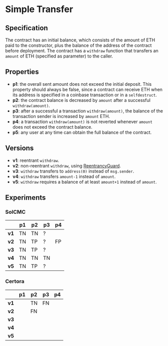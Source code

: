 # Simple Transfer

## Specification

The contract has an initial balance, which consists of the
amount of ETH paid to the constructor,
plus the balance of the address of the contract before deployment.
The contract has a `withdraw` function that transfers an `amount` of ETH
(specified as parameter) to the caller.

## Properties

- **p1**: the overall sent amount does not exceed the initial deposit.
          This property should always be false, since a contract can receive ETH
          when its address is specified in a coinbase transaction or in a `selfdestruct`.
- **p2**: the contract balance is decreased by `amount` after a successful `withdraw(amount)`.
- **p3**: after a successful a transaction `withdraw(amount)`, the balance of the transaction sender
          is increased by `amount` ETH.
- **p4**: a transaction `withdraw(amount)` is not reverted whenever `amount`
          does not exceed the contract balance.
- **p5**: any user at any time can obtain the full balance of the contract.

## Versions

- **v1**: reentrant `withdraw`.
- **v2**: non-reentrant `withdraw`, using [ReentrancyGuard](https://github.com/OpenZeppelin/openzeppelin-contracts/blob/v4.8.2/contracts/security/ReentrancyGuard.sol).
- **v3**: `withdraw` transfers to `address(0)` instead of `msg.sender`.
- **v4**: `withdraw` transfers `amount-1` instead of `amount`.
- **v5**: `withdraw` requires a balance of at least `amount+1` instead of `amount`.


## Experiments

### SolCMC

|        | p1  | p2  | p3  | p4  |
| ------ | --- | --- | --- | --- |
| **v1** | TN  | TN  | ?   |     |
| **v2** | TN  | TP  | ?   | FP  |
| **v3** | TN  | TP  | ?   |     |
| **v4** | TN  | TN  | TN  |     |
| **v5** | TN  | TP  | ?   |     |

### Certora

|        | p1  | p2  | p3  | p4  |
| ------ | --- | --- | --- | --- |
| **v1** |     | TN  | FN  |
| **v2** |     | FN  | 
| **v3** |     | 
| **v4** |     | 
| **v5** |
